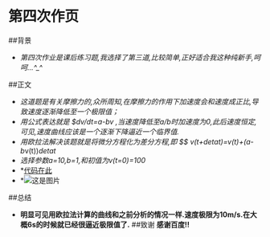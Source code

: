# 第四次作页
##背景
- *第四次作业是课后练习题,我选择了第三道,比较简单,正好适合我这种纯新手,呵呵...^_^*

##正文
- *这道题是有关摩擦力的,众所周知,在摩擦力的作用下加速度会和速度成正比,导致速度逐渐降低至一个极限值；*
- *用公式表达就是 $dv/dt=a-bv  ,当速度降低至a/b时加速度为0,此后速度恒定,可见,速度曲线应该是一个逐渐下降逼近一个临界值.*
- *用欧拉法解决该题就是将微分方程化为差分方程,即
 $$ v(t+detat)=v(t)+(a-b*v(t))*detat*
- *选择参数a=10,b=1,和初值为v(t=0)=100*
- *[代码在此](https://github.com/computationalphysics2013301020107/computationalphysics-N_2013301020107/blob/master/1.py)
- *![这是图片](https://github.com/computationalphysics2013301020107/computationalphysics-N_2013301020107/blob/master/v-t%E5%9B%BE.png)

##总结
- **明显可见用欧拉法计算的曲线和之前分析的情况一样.速度极限为10m/s.在大概6s的时候就已经很逼近极限值了.**
##致谢
 **感谢百度!!**

